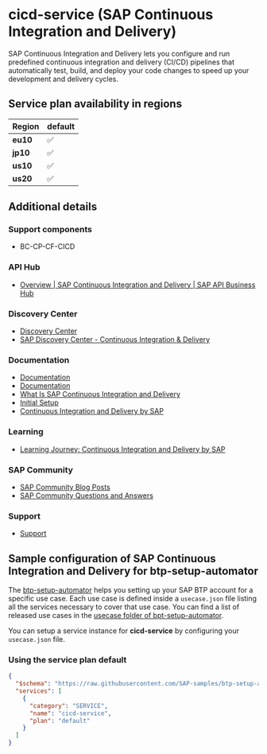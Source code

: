 # cicd-service (SAP Continuous Integration and Delivery)

SAP Continuous Integration and Delivery lets you configure and run predefined continuous integration and delivery (CI/CD) pipelines that automatically test, build, and deploy your code changes to speed up your development and delivery cycles.

## Service plan availability in regions

| Region | default |
|--------|---------|
|  **eu10** | ✅ |
|  **jp10** | ✅ |
|  **us10** | ✅ |
|  **us20** | ✅ |

## Additional details

### Support components

- BC-CP-CF-CICD

### API Hub

- [Overview | SAP Continuous Integration and Delivery | SAP API Business Hub](https://api.sap.com/package/SAPContinuousIntegrationandDelivery/overview)

### Discovery Center

- [Discovery Center](https://discovery-center.cloud.sap/serviceCatalog/continuous-integration--delivery?region=all)
- [SAP Discovery Center - Continuous Integration & Delivery](https://discovery-center.cloud.sap/serviceCatalog/continuous-integration-delivery)

### Documentation

- [Documentation](https://help.sap.com/docs/CONTINUOUS_DELIVERY)
- [Documentation](https://help.sap.com/docs/CONTINUOUS_DELIVERY/99c72101f7ee40d0b2deb4df72ba1ad3/618ca03fdca24e56924cc87cfbb7673a.html)
- [What Is SAP Continuous Integration and Delivery](https://help.sap.com/docs/BTP/99c72101f7ee40d0b2deb4df72ba1ad3/618ca03fdca24e56924cc87cfbb7673a.html)
- [Initial Setup](https://help.sap.com/docs/BTP/99c72101f7ee40d0b2deb4df72ba1ad3/719acaf61e4b4bf0a496483155c52570.html)
- [Continuous Integration and Delivery by SAP](https://help.sap.com/docs/CICD_OVERVIEW)

### Learning

- [Learning Journey: Continuous Integration and Delivery by SAP](https://help.sap.com/doc/221f8f84afef43d29ad37ef2af0c4adf/HP_2.0/en-US/b76f0b2e5d534c449c1f3b0fa84ab697.html)

### SAP Community

- [SAP Community Blog Posts](https://community.sap.com/search/?ct=blog&q=SAP%20Continuous%20Integration%20and%20Delivery)
- [SAP Community Questions and Answers](https://community.sap.com/search/?ct=qa&q=SAP%20Continuous%20Integration%20and%20Delivery)

### Support

- [Support](https://help.sap.com/docs/CONTINUOUS_DELIVERY/99c72101f7ee40d0b2deb4df72ba1ad3/6e10ad426e434180a0c62d4e7b6115bc.html)

## Sample configuration of **SAP Continuous Integration and Delivery** for btp-setup-automator

The [btp-setup-automator](https://github.com/SAP-samples/btp-setup-automator) helps you setting up your SAP BTP account for a specific use case. Each use case is defined inside a `usecase.json` file listing all the services necessary to cover that use case. You can find a list of released use cases in the [usecase folder of bpt-setup-automator](https://github.com/SAP-samples/btp-setup-automator/tree/main/usecases).

You can setup a service instance for **cicd-service** by configuring your `usecase.json` file.

### Using the service plan **default**

```json
{
  "$schema": "https://raw.githubusercontent.com/SAP-samples/btp-setup-automator/main/libs/btpsa-usecase.json",
  "services": [
    {
      "category": "SERVICE",
      "name": "cicd-service",
      "plan": "default"
    }
  ]
}
```
